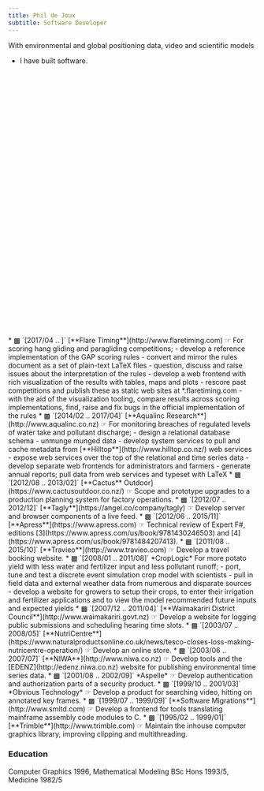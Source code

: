 ```yaml
---
title: Phil de Joux
subtitle: Software Developer
---
```

With environmental and global positioning data, video and scientific models
- I have built software.

<div id="timeline" class="d-print-none" style="height: 536px; width: 100%"></div>

<div id="work-history">
* <span class="flaretiming">▩</span> `[2017/04 .. ]` [**Flare Timing**](http://www.flaretiming.com) ☞ For scoring hang gliding and paragliding competitions;
    - develop a reference implementation of the GAP scoring rules
    - convert and mirror the rules document as a set of plain-text LaTeX files
    - question, discuss and raise issues about the interpretation of the rules
    - develop a web frontend with rich visualization of the results with
      tables, maps and plots
    - rescore past competitions and publish these as static web sites at
      *.flaretiming.com
    - with the aid of the visualization tooling, compare results across scoring
      implementations, find, raise and fix bugs in the official implementation
      of the rules
* <span class="aqualinc">▩</span> `[2014/02 .. 2017/04]` [**Aqualinc Research**](http://www.aqualinc.co.nz) ☞ For monitoring breaches of regulated levels of water take and pollutant
discharge;
    - design a relational database schema
    - unmunge munged data
    - develop system services to pull and cache metadata from
      [**Hilltop**](http://www.hilltop.co.nz/) web services
    - expose web services over the top of the relational and time series data
    - develop separate web frontends for administrators and farmers
    - generate annual reports; pull data from web services and typeset with
      LaTeX
* <span class="cactus">▩</span> `[2012/08 .. 2013/02]` [**Cactus** Outdoor](https://www.cactusoutdoor.co.nz/) ☞ Scope and prototype upgrades to a production planning system for factory
operations.
* <span class="tagly">▩</span> `[2012/07 .. 2012/12]` [**Tagly**](https://angel.co/company/tagly) ☞ Develop server and browser components of a live feed.
* <span class="apress">▩</span> `[2012/06 .. 2015/11]` [**Apress**](https://www.apress.com) ☞ Technical review of Expert F#, editions
[3](https://www.apress.com/us/book/9781430246503) and
[4](https://www.apress.com/us/book/9781484207413).
* <span class="travieo">▩</span> `[2011/08 .. 2015/10]` [**Travieo**](http://www.travieo.com) ☞ Develop a travel booking website.
* <span class="croplogic">▩</span> `[2008/01 .. 2011/08]` *CropLogic* For more potato yield with less water and fertilizer input and less pollutant
runoff;
    - port, tune and test a discrete event simulation crop model with
      scientists
    - pull in field data and external weather data from numerous and disparate
      sources
    - develop a website for growers to setup their crops, to enter their
      irrigation and fertilizer applications and to view the model recommended
      future inputs and expected yields
* <span class="waimak">▩</span> `[2007/12 .. 2011/04]` [**Waimakariri District Council**](http://www.waimakariri.govt.nz) ☞ Develop a website for logging public submissions and scheduling hearing time
slots.
* <span class="nutricentre">▩</span> `[2003/07 .. 2008/05]` [**NutriCentre**](https://www.naturalproductsonline.co.uk/news/tesco-closes-loss-making-nutricentre-operation/) ☞ Develop an online store.
* <span class="niwa">▩</span> `[2003/06 .. 2007/07]` [**NIWA**](http://www.niwa.co.nz) ☞ Develop tools and the [EDENZ](http://edenz.niwa.co.nz) website for publishing
environmental time series data.
* <span class="aspelle">▩</span> `[2001/08 .. 2002/09]` *Aspelle* ☞ Develop authentication and authorization parts of a security product.
* <span class="obvious">▩</span> `[1999/10 .. 2001/03]` *Obvious Technology* ☞ Develop a product for searching video, hitting on annotated key frames.
* <span class="sml">▩</span> `[1999/07 .. 1999/09]` [**Software Migrations**](http://www.smltd.com) ☞ Develop a frontend for tools translating mainframe assembly code modules to C.
* <span class="trimble">▩</span> `[1995/02 .. 1999/01]` [**Trimble**](http://www.trimble.com) ☞ Maintain the inhouse computer graphics library, improving clipping and multithreading.
</div>

### Education

Computer Graphics 1996, Mathematical Modeling BSc Hons 1993/5, Medicine 1982/5
